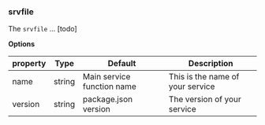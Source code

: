 ### srvfile

The `srvfile` ... [todo]

**Options**

| property | Type   | Default                    | Description                      |
| -------- | ------ | -------------------------- | -------------------------------- |
| name     | string | Main service function name | This is the name of your service |
| version  | string | package.json version       | The version of your service      |
